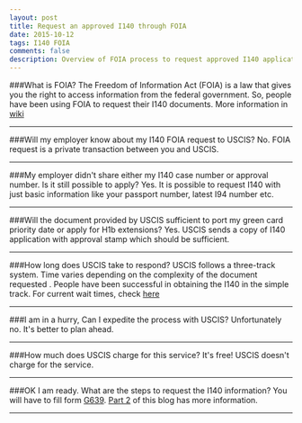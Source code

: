 ```yaml
---
layout: post
title: Request an approved I140 through FOIA
date: 2015-10-12
tags: I140 FOIA
comments: false
description: Overview of FOIA process to request approved I140 application.
---
```

###What is FOIA?
The Freedom of Information Act (FOIA) is a law that gives you the right to access information from the federal government.
So, people have been using FOIA to request their I140 documents. More information in [wiki](https://en.wikipedia.org/wiki/Freedom_of_Information_Act_(United_States))
* * *
###Will my employer know about my I140 FOIA request to USCIS?
No. FOIA request is a private transaction between you and USCIS.
* * *
###My employer didn't share either my I140 case number or approval number. Is it still possible to apply?
Yes. It is possible to request I140 with just basic information like your passport number, latest I94 number etc.
* * *
###Will the document provided by USCIS sufficient to port my green card priority date or apply for H1b extensions?
Yes. USCIS sends a copy of I140 application with approval stamp which should be sufficient.
* * *
###How long does USCIS take to respond?
USCIS follows a three-track system. Time varies depending on the complexity of the document requested .
People have been successful in obtaining the I140 in the simple track.
For current wait times, check [here](http://www.uscis.gov/about-us/freedom-information-and-privacy-act-foia/foia-request-status-check-average-processing-times/check-status-request)
* * *
###I am in a hurry, Can I expedite the process with USCIS?
Unfortunately no. It's better to plan ahead.
* * *
###How much does USCIS charge for this service?
It's free! USCIS doesn't charge for the service.
* * *
###OK I am ready. What are the steps to request the I140 information?
You will have to fill form [G639](http://www.uscis.gov/sites/default/files/files/form/g-639.pdf). [Part 2](http://greenmirage.com/posts/i140-foia-form-g-639-instruction/) of this blog has more information.
* * *
